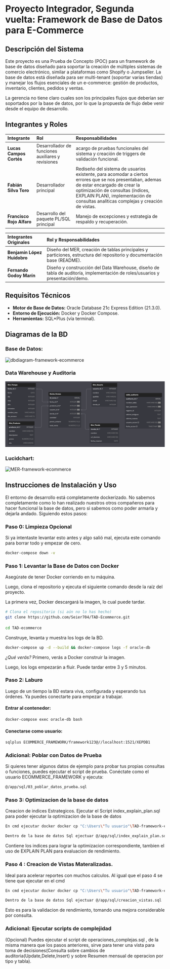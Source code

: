 # Proyecto Integrador, Segunda vuelta: Framework de Base de Datos para E-Commerce

## Descripción del Sistema

Este proyecto es una Prueba de Concepto (POC) para un framework de base de datos diseñado para soportar la creación de múltiples sistemas de comercio electrónico, similar a plataformas como Shopify o Jumpseller.
La base de datos está diseñada para ser multi-tenant (soportar varias tiendas) y manejar los flujos esenciales de un e-commerce: gestión de productos, inventario, clientes, pedidos y ventas.

La gerencia no tiene claro cuales son los principales flujos que deberían ser soportados por la base de datos, por lo que la propuesta de flujo debe venir desde el equipo de desarrollo.

## Integrantes y Roles

| Integrante | Rol | Responsabilidades |
| :--- | :--- | :--- |
| **Lucas Campos Cortés** | Desarrollador de funciones auxiliares y revisiones | acargo de pruebas funcionales del sistema y creación de triggers de validación funcional. |
| **Fabián Silva Toro** | Desarrollador principal | Rediseño del sistema de usuarios existente, para acomodar a ciertos errores que se nos presentaban, ademas de estar encargado de crear la optimización de consultas (índices, EXPLAIN PLAN), implementación de consultas analíticas complejas y creación de vistas. |
| **Francisco Rojo Alfaro** | Desarrollo del paquete PL/SQL principal |  Manejo de excepciones y estrategia de respaldo y recuperación. |


| Integrantes Originales | Rol y Responsabilidades |
| :--- | :--- |
| **Benjamín López Huidobro** | Diseño del MER, creación de tablas principales y particiones, estructura del repositorio y documentación base (README). |
| **Fernando Godoy Marín** | Diseño y construcción del Data Warehouse, diseño de tabla de auditoría, implementación de roles/usuarios y presentación/demo. |

## Requisitos Técnicos

* **Motor de Base de Datos:** Oracle Database 21c Express Edition (21.3.0).
* **Entorno de Ejecución:** Docker y Docker Compose.
* **Herramientas:** SQL*Plus (vía terminal).

## Diagramas de la BD
### Base de Datos:
![dbdiagram-framework-ecommerce](https://github.com/user-attachments/assets/51a7d19c-6467-4498-8b7c-9a987d36bd3a)

### Data Warehouse y Auditoria
![data-warehouse](https://raw.githubusercontent.com/Jacket-69/TAD-framework-ecommerce/f4525daf540098da95292639b42349b430ccc678/doc/data_warehouse.png)

### Lucidchart:
![MER-framework-ecommerce](https://github.com/user-attachments/assets/52ee832d-17d5-48f5-9120-66c9a5cf02ac)

## Instrucciones de Instalación y Uso

El entorno de desarrollo está completamente dockerizado. 
No sabemos completamente como lo han realizado nuestros otros compañeros para hacer funcional la base de datos, pero si sabemos como poder armarla y dejarla andado.
Siguiendo estos pasos:

### Paso 0: Limpieza Opcional

Si ya intentaste levantar esto antes y algo salió mal, ejecuta este comando para borrar todo y empezar de cero.
```bash
docker-compose down -v
```
### Paso 1: Levantar la Base de Datos con Docker

Asegúrate de tener Docker corriendo en tu máquina. 

Luego, clona el repositorio y ejecuta el siguiente comando desde la raíz del proyecto.

La primera vez, Docker descargará la imagen, lo cual puede tardar.

```bash
# Clona el repositorio (si aún no lo has hecho)
git clone https://github.com/Seier704/TAD-Ecommerce.git

cd TAD-ecommerce
```
Construye, levanta y muestra los logs de la BD.
```bash
docker-compose up -d --build && docker-compose logs -f oracle-db
```
*¿Qué verás?* Primero, verás a Docker construir la imagen.

Luego, los logs empezarán a fluir. Puede tardar entre 3 y 5 minutos.

### Paso 2: Laburo
Luego de un tiempo la BD estara viva, configurada y esperando tus órdenes.
Ya puedes conectarte para empezar a trabajar.
#### Entrar al contenedor:
```bash
docker-compose exec oracle-db bash
```
#### Conectarse como usuario:
```bash
sqlplus ECOMMERCE_FRAMEWORK/framework123@//localhost:1521/XEPDB1
```
### Adicional: Poblar con Datos de Prueba
Si quieres tener algunos datos de ejemplo para probar tus propias consultas o funciones, puedes ejecutar el script de prueba. Conéctate como el usuario ECOMMERCE_FRAMEWORK y ejecuta:
```bash
@/app/sql/03_poblar_datos_prueba.sql
```

### Paso 3: Optimizacion de la base de datos
Creacion de indices Estrategicos.
Ejecutar el Script index_explain_plan.sql para poder ejecutar la optimizacion de la base de datos
```bash
En cmd ejecutar docker docker cp "C:\Users\"Tu usuario"\TAD-framework-ecommerce\sql\index_explain_plan.sql" tad_oracle_db:/opt/index_explain_plan.sql "
```
```bash
Dentro de la base de datos Sql ejectuar @/app/sql/index_explain_plan.sql
```
Contiene los indices para lograr la optimizacion correspondiente, tambien el uso de EXPLAIN PLAN para evaluacion de rendimiento.

### Paso 4 : Creacion de Vistas Materalizadas.
Ideal para acelerar reportes con muchos calculos.
Al igual que el paso 4 se tiene que ejecutar en el cmd
```bash
En cmd ejecutar docker docker cp "C:\Users\"Tu usuario"\TAD-framework-ecommerce\sql\.sql" tad_oracle_db:/opt/creacion_vistas.sql "
```
```bash
Dentro de la base de datos Sql ejectuar @/app/sql/creacion_vistas.sql
```
Esto es para la validacion de rendimiento, tomando una mejora considerable por consulta.

### Adicional: Ejecutar scripts de complejidad
(Opcional) Puedes ejecutar el script de operaciones_complejas.sql , de la misma manera que los pasos anteriores, sirve 
para tener una vista para toma de decisiones(Consulta sobre cambios de auditoria(Update,Delete,Insert) y sobre Resumen mensual de operacion por tipo y tabla).





